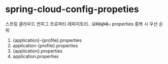 # spring-cloud-config-propeties
스프링 클라우드 컨피그 프로퍼티 레파지토리.. ~~오타났네..~~
 properties 중복 시 우선 순위 
1. {application}-{profile}.properties
2. application-{profile}.properties
3. {application}.properties
4. application.properties